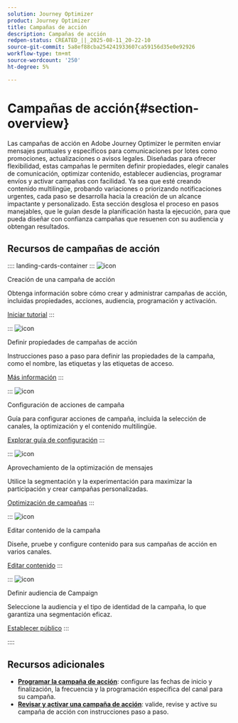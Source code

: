 ```yaml
---
solution: Journey Optimizer
product: Journey Optimizer
title: Campañas de acción
description: Campañas de acción
redpen-status: CREATED_||_2025-08-11_20-22-10
source-git-commit: 5a8ef88cba254241933607ca59156d35e0e92926
workflow-type: tm+mt
source-wordcount: '250'
ht-degree: 5%

---
```



# Campañas de acción{#section-overview}

Las campañas de acción en Adobe Journey Optimizer le permiten enviar mensajes puntuales y específicos para comunicaciones por lotes como promociones, actualizaciones o avisos legales. Diseñadas para ofrecer flexibilidad, estas campañas le permiten definir propiedades, elegir canales de comunicación, optimizar contenido, establecer audiencias, programar envíos y activar campañas con facilidad. Ya sea que esté creando contenido multilingüe, probando variaciones o priorizando notificaciones urgentes, cada paso se desarrolla hacia la creación de un alcance impactante y personalizado. Esta sección desglosa el proceso en pasos manejables, que le guían desde la planificación hasta la ejecución, para que pueda diseñar con confianza campañas que resuenen con su audiencia y obtengan resultados.

## Recursos de campañas de acción

:::: landing-cards-container
:::
![icon](https://cdn.experienceleague.adobe.com/icons/circle-play.svg?lang=es)

Creación de una campaña de acción

Obtenga información sobre cómo crear y administrar campañas de acción, incluidas propiedades, acciones, audiencia, programación y activación.

[Iniciar tutorial](../using/campaigns/create-campaign.md)
:::

:::
![icon](https://cdn.experienceleague.adobe.com/icons/gear.svg?lang=es)

Definir propiedades de campañas de acción

Instrucciones paso a paso para definir las propiedades de la campaña, como el nombre, las etiquetas y las etiquetas de acceso.

[Más información](../using/campaigns/campaign-properties.md)
:::

:::
![icon](https://cdn.experienceleague.adobe.com/icons/list-check.svg?lang=es)

Configuración de acciones de campaña

Guía para configurar acciones de campaña, incluida la selección de canales, la optimización y el contenido multilingüe.

[Explorar guía de configuración](../using/campaigns/campaign-action.md)
:::

:::
![icon](https://cdn.experienceleague.adobe.com/icons/bullseye.svg?lang=es)

Aprovechamiento de la optimización de mensajes

Utilice la segmentación y la experimentación para maximizar la participación y crear campañas personalizadas.

[Optimización de campañas](../using/campaigns/campaigns-message-optimization.md)
:::

:::
![icon](https://cdn.experienceleague.adobe.com/icons/pencil-alt.svg?lang=es)

Editar contenido de la campaña

Diseñe, pruebe y configure contenido para sus campañas de acción en varios canales.

[Editar contenido](../using/campaigns/campaign-content.md)
:::

:::
![icon](https://cdn.experienceleague.adobe.com/icons/users.svg?lang=es)

Definir audiencia de Campaign

Seleccione la audiencia y el tipo de identidad de la campaña, lo que garantiza una segmentación eficaz.

[Establecer público](../using/campaigns/campaign-audience.md)
:::

::::


## Recursos adicionales

- **[Programar la campaña de acción](../using/campaigns/campaign-schedule.md)**: configure las fechas de inicio y finalización, la frecuencia y la programación específica del canal para su campaña.
- **[Revisar y activar una campaña de acción](../using/campaigns/review-activate-campaign.md)**: valide, revise y active su campaña de acción con instrucciones paso a paso.
